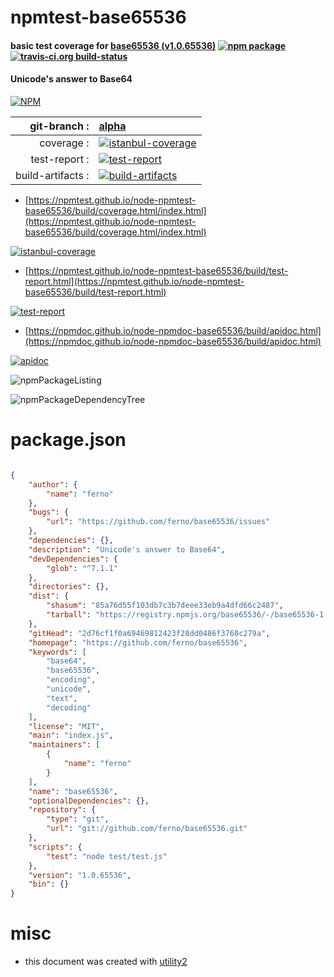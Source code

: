 # npmtest-base65536

#### basic test coverage for  [base65536 (v1.0.65536)](https://github.com/ferno/base65536)  [![npm package](https://img.shields.io/npm/v/npmtest-base65536.svg?style=flat-square)](https://www.npmjs.org/package/npmtest-base65536) [![travis-ci.org build-status](https://api.travis-ci.org/npmtest/node-npmtest-base65536.svg)](https://travis-ci.org/npmtest/node-npmtest-base65536)

#### Unicode's answer to Base64

[![NPM](https://nodei.co/npm/base65536.png?downloads=true&downloadRank=true&stars=true)](https://www.npmjs.com/package/base65536)

| git-branch : | [alpha](https://github.com/npmtest/node-npmtest-base65536/tree/alpha)|
|--:|:--|
| coverage : | [![istanbul-coverage](https://npmtest.github.io/node-npmtest-base65536/build/coverage.badge.svg)](https://npmtest.github.io/node-npmtest-base65536/build/coverage.html/index.html)|
| test-report : | [![test-report](https://npmtest.github.io/node-npmtest-base65536/build/test-report.badge.svg)](https://npmtest.github.io/node-npmtest-base65536/build/test-report.html)|
| build-artifacts : | [![build-artifacts](https://npmtest.github.io/node-npmtest-base65536/glyphicons_144_folder_open.png)](https://github.com/npmtest/node-npmtest-base65536/tree/gh-pages/build)|

- [https://npmtest.github.io/node-npmtest-base65536/build/coverage.html/index.html](https://npmtest.github.io/node-npmtest-base65536/build/coverage.html/index.html)

[![istanbul-coverage](https://npmtest.github.io/node-npmtest-base65536/build/screenCapture.buildCi.browser.%252Ftmp%252Fbuild%252Fcoverage.lib.html.png)](https://npmtest.github.io/node-npmtest-base65536/build/coverage.html/index.html)

- [https://npmtest.github.io/node-npmtest-base65536/build/test-report.html](https://npmtest.github.io/node-npmtest-base65536/build/test-report.html)

[![test-report](https://npmtest.github.io/node-npmtest-base65536/build/screenCapture.buildCi.browser.%252Ftmp%252Fbuild%252Ftest-report.html.png)](https://npmtest.github.io/node-npmtest-base65536/build/test-report.html)

- [https://npmdoc.github.io/node-npmdoc-base65536/build/apidoc.html](https://npmdoc.github.io/node-npmdoc-base65536/build/apidoc.html)

[![apidoc](https://npmdoc.github.io/node-npmdoc-base65536/build/screenCapture.buildCi.browser.%252Ftmp%252Fbuild%252Fapidoc.html.png)](https://npmdoc.github.io/node-npmdoc-base65536/build/apidoc.html)

![npmPackageListing](https://npmtest.github.io/node-npmtest-base65536/build/screenCapture.npmPackageListing.svg)

![npmPackageDependencyTree](https://npmtest.github.io/node-npmtest-base65536/build/screenCapture.npmPackageDependencyTree.svg)



# package.json

```json

{
    "author": {
        "name": "ferno"
    },
    "bugs": {
        "url": "https://github.com/ferno/base65536/issues"
    },
    "dependencies": {},
    "description": "Unicode's answer to Base64",
    "devDependencies": {
        "glob": "^7.1.1"
    },
    "directories": {},
    "dist": {
        "shasum": "85a76d55f103db7c3b7deee33eb9a4dfd66c2487",
        "tarball": "https://registry.npmjs.org/base65536/-/base65536-1.0.65536.tgz"
    },
    "gitHead": "2d76cf1f0a69469812423f28dd0486f3760c279a",
    "homepage": "https://github.com/ferno/base65536",
    "keywords": [
        "base64",
        "base65536",
        "encoding",
        "unicode",
        "text",
        "decoding"
    ],
    "license": "MIT",
    "main": "index.js",
    "maintainers": [
        {
            "name": "ferno"
        }
    ],
    "name": "base65536",
    "optionalDependencies": {},
    "repository": {
        "type": "git",
        "url": "git://github.com/ferno/base65536.git"
    },
    "scripts": {
        "test": "node test/test.js"
    },
    "version": "1.0.65536",
    "bin": {}
}
```



# misc
- this document was created with [utility2](https://github.com/kaizhu256/node-utility2)
